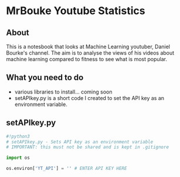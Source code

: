 # MrBouke Youtube Statistics
## About
This is a notesbook that looks at Machine Learning youtuber, Daniel Bourke's channel. The aim is to analyse the views of his videos about machine learning compared to fitness to see what is most popular.
## What you need to do
- various libraries to install... coming soon
- setAPIkey.py is a short code I created to set the API key as an environment variable.
## setAPIkey.py
```python
#!python3
# setAPIkey.py - Sets API key as an environment variable
# IMPORTANT: this must not be shared and is kept in .gitignore 

import os

os.environ['YT_API'] = '' # ENTER API KEY HERE
```